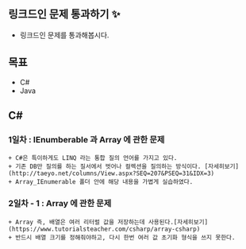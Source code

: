 ## 링크드인 문제 통과하기 :sparkles: ##
  + 링크드인 문제를 통과해봅시다.

## 목표 ##
  + C#
  + Java

## C# ##
  ### 1일차 : IEnumberable 과 Array 에 관한 문제 ###
    + C#은 특이하게도 LINQ 라는 통합 질의 언어를 가지고 있다.
    + 기존 DB만 질의를 하는 질서에서 벗어나 컬렉션을 질의하는 방식이다. [자세히보기](http://taeyo.net/columns/View.aspx?SEQ=207&PSEQ=31&IDX=3)
    + Array_IEnumerable 폴더 안에 해당 내용을 가볍게 실습하였다.
  ### 2일차 - 1 : Array 에 관한 문제 ###
    + Array 즉, 배열은 여러 리터럴 값을 저장하는데 사용된다.[자세히보기](https://www.tutorialsteacher.com/csharp/array-csharp)
    + 반드시 배열 크기를 정해줘야하고, 다시 한번 여러 값 초기화 형식을 쓰지 못한다.
